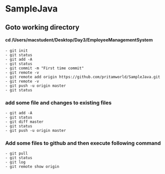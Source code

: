 # SampleJava

## Goto working directory

  #### cd /Users/macstudent/Desktop/Day3/EmployeeManagementSystem
    
    - git init
    - git status
    - git add -A
    - git status
    - git commit -m "First time commit"
    - git remote -v
    - git remote add origin https://github.com/pritamworld/SampleJava.git
    - git remote -v
    - git push -u origin master
    - git status
    
### add some file and changes to existing files
 
    - git add -A
    - git status
    - git diff master
    - git status
    - git push -u origin master

### Add some files to github and then execute following command    

    - git pull
    - git status
    - git log
    - git remote show origin
